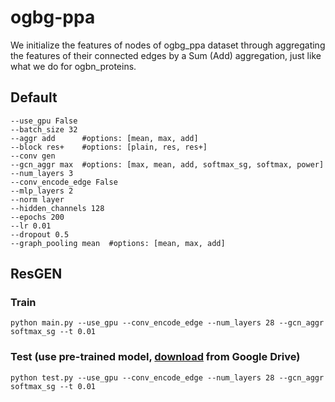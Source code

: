 # ogbg-ppa
We initialize the features of nodes of ogbg_ppa dataset through aggregating the features of their connected edges by a Sum (Add) aggregation, just like what we do for ogbn_proteins.

## Default 
	--use_gpu False 
	--batch_size 32
    --aggr add		#options: [mean, max, add]
    --block res+	#options: [plain, res, res+]
    --conv gen
    --gcn_aggr max 	#options: [max, mean, add, softmax_sg, softmax, power]
    --num_layers 3
    --conv_encode_edge False
	--mlp_layers 2
    --norm layer
    --hidden_channels 128
    --epochs 200
    --lr 0.01
	--dropout 0.5
	--graph_pooling mean  #options: [mean, max, add]
## ResGEN
### Train
	python main.py --use_gpu --conv_encode_edge --num_layers 28 --gcn_aggr softmax_sg --t 0.01


### Test (use pre-trained model, [download](https://drive.google.com/file/d/1vlmNPUgDes8QJ0SQoo-K5L_yFVeV1lkH/view?usp=sharing) from Google Drive)
	python test.py --use_gpu --conv_encode_edge --num_layers 28 --gcn_aggr softmax_sg --t 0.01


